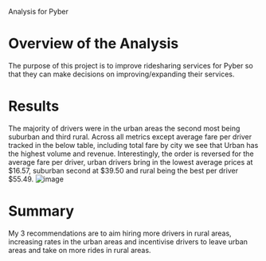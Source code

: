 
Analysis for Pyber
# Overview of the Analysis
The purpose of this project is to improve ridesharing services for Pyber so that they can make decisions on improving/expanding their services.

# Results
The majority of drivers were in the urban areas the second most being suburban and third rural. Across all metrics except average fare per driver tracked in the below table, including total fare by city we see that Urban has the highest volume and revenue. Interestingly, the order is reversed for the average fare per driver, urban drivers bring in the lowest average prices at $16.57, suburban second at $39.50 and rural being the best per driver $55.49.
![image](https://user-images.githubusercontent.com/99148657/172992344-f6a5d579-eb74-4b01-9ff6-1fb3701fd8e9.png)

# Summary
My 3 recommendations are to aim hiring more drivers in rural areas, increasing rates in the urban areas and incentivise drivers to leave urban areas and take on more rides in rural areas.
